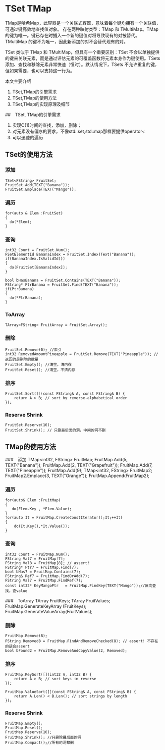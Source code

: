 # TSet TMap

TMap是哈希Map，此容器是一个关联式容器，意味着每个键均拥有一个关联值，可通过键高效地查找值对象。
存在两种映射类型：TMap 和 TMultiMap。TMap 的键为唯一。键已存在时插入一个新的键值对将导致现有的对被替代。TMultiMap 的键不为唯一，因此新添加的对不会替代现有的对。

TSet 类似于 TMap 和 TMultiMap，但具有一个重要区别：TSet 不会以单独提供的键来关联元素，而是通过评估元素的可覆盖函数将元素本身作为键使用。TSets 添加、查找和移除元素非常快速（恒时）。默认情况下，TSets 不允许重复的键，但如果需要，也可以支持这一行为。

本文主要介绍
1. TSet,TMap的引擎需求
2. TSet,TMap的使用方法
3. TSet,TMap的实现原理及细节

##　TSet, TMap的引擎需求
1. 实现O(1)时间的查找，添加，删除；
2. 对元素没有偏序的要求，不像std::set,std::map那样要提供operator<
3. 可以迅速的遍历

## TSet的使用方法

### 添加
	TSet<FString> FruitSet;
	FruitSet.Add(TEXT("Banana"));
	FruitSet.Emplace(TEXT("Mango"));

### 遍历
	for(auto & Elem :FruitSet)
	{ 
	  do(*Elem);
	}

### 查询
	int32 Count = FruitSet.Num();
	FSetElementId BananaIndex = FruitSet.Index(Text("Banana"));
	if(BananaIndex.IsValidId())
	{ 
	  do(FruitSet[BananaIndex]);
	}

	bool bHasBanana = FruitSet.Contains(TEXT("Banana"));
	FString* PtrBanana = FruitSet.Find(TEXT("Banana"));
	if(PtrBanana)
	{
	  do(*PtrBanana);
	}

### ToArray
	TArray<FString> FruitArray = FruitSet.Array();

### 删除 
	FruitSet.Remove(0); //索引
	int32 RemovedAmountPineapple = FruitSet.Remove(TEXT("Pineapple")); //返回的是删除的数量
	FruitSet.Empty(); //清空，清内存
	FruitSet.Reset(); //清空，不清内存

### 排序
	FruitSet.Sort([](const FString& A, const FString& B) {
	    return A > B; // sort by reverse-alphabetical order
	});

### Reserve Shrink
	FruitSet.Reserve(10);
	FruitSet.Shrink(); // 只删最后面的洞，中间的洞不删

## TMap的使用方法

###　添加
	TMap<int32, FString> FruitMap;
	FruitMap.Add(5, TEXT("Banana"));
	FruitMap.Add(2, TEXT("Grapefruit"));
	FruitMap.Add(7, TEXT("Pineapple"));
	FruitMap.Add(9);
	TMap<int32, FString> FruitMap2;
	FruitMap2.Emplace(3, TEXT("Orange"));
    FruitMap.Append(FruitMap2);

### 遍历
	for(auto& Elem :FruitMap)
	{
	   do(Elem.Key , *Elem.Value);
	}
	for(auto It = FruitMap.CreateConstIterator();It;++It)
	{
	    do(It.Key(),*It.Value());
	}

### 查询

	int32 Count = FruitMap.Num();
	FString Val7 = FruitMap[7];
	FString Val8 = FruitMap[8]; // assert!
	FString* Ptr7 = FruitMap.Find(7);
    bool bHas7 = FruitMap.Contains(7);
	FString& Ref7 = FruitMap.FindOrAdd(7);
	FString Val7 = FruitMap.FindRef(7);
    const int32* KeyMangoPtr   = FruitMap.FindKey(TEXT("Mango"));//反向查找，查value

###　ToArray
	TArray<int32>   FruitKeys;
	TArray<FString> FruitValues;
	FruitMap.GenerateKeyArray  (FruitKeys);
	FruitMap.GenerateValueArray(FruitValues);

### 删除
	FruitMap.Remove(8);
	FString Removed8 = FruitMap.FindAndRemoveChecked(8); // assert! 不存在的话会assert
	bool bFound2 = FruitMap.RemoveAndCopyValue(2, Removed);

### 排序
	FruitMap.KeySort([](int32 A, int32 B) {
	    return A > B; // sort keys in reverse
	});
	
	FruitMap.ValueSort([](const FString& A, const FString& B) {
	    return A.Len() < B.Len(); // sort strings by length
	});

### Reserve Shrink
	FruitMap.Empty();
	FruitMap.Reset();
	FruitMap.Reserve(10);
	FruitMap.Shrink(); //只删除最后面的洞
	FruitMap.Compact();//所有的洞都删